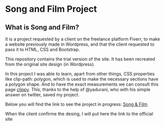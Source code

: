 # Song and Film Project

## What is Song and Film?

It is a project requested by a client on the freelance platform Fiverr, to make a website previously made in Wordpress, and that the client requested to pass it to HTML, CSS and Bootstrap.

This repository contains the trial version of the site. It has been recreated from the original site design (in Wordpress).

In this project I was able to learn, apart from other things, CSS properties like clip-path: polygon, which is used to make the necessary sections have a polygon shape. And to have the exact measurements we can consult this page [clippy](https://bennettfeely.com/clippy/). This, thanks to the help of @yadurani, who with his simple answer on twitter, saved my project.

Below you will find the link to see the project in progress: [Song & Film](https://alexadictiva.github.io/songandfilm/)

When the client confirme the desing, I will put here the link to the official site
